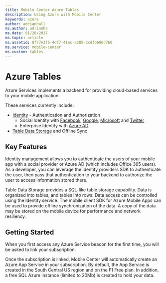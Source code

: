 ```yaml
---
title: Mobile Center Azure Tables
description: Using Azure with Mobile Center
keywords: azure
author: adrianhall
ms.author: adrianha
ms.date: 01/20/2017
ms.topic: article
ms.assetid: 8f77e3f5-4df7-41ec-a385-2cdfb696d760
ms.service: mobile-center
ms.custom: tables
---
```


# Azure Tables

Azure Services implements a backend for providing cloud-based services to your mobile application.

These services currently include:

* [Identity] - Authentication and Authorization
    * Social Identity with [Facebook], [Google], [Microsoft] and [Twitter]
    * Enterprise Identity with [Azure AD]
* [Table Data Storage] and Offline Sync

## Key Features

Identity management allows you to authenticate the users of your mobile app with a social provider or Azure AD (which includes Office 365 users).  As
a developer, you can leverage the identity providers SDK to authenticate the user, then pass that authentication to your backend to authorize the
user to access information stored there.

Table Data Storage provides a SQL-like table storage capability.  Data is organized into tables, and tables into rows.  Data access can be controlled
using the Identity service.   The mobile client SDK for Azure Mobile Apps can be used to provide offline synchronization of the data.  A copy of the
data may be stored on the mobile device for performance and network resiliency.

## Getting Started

When you first access any Azure Service beacon for the first time, you will be asked to link your subscription.

Once the subscription is linked, Mobile Center will automatically create an Azure App Service in your subscription.  By default, the App Service is
created in the South Central US region and on the F1 Free plan.  In addition, a free SQL Azure instance (limited to 20Mb) is created to hold your
data.

[Identity]: identity/index.md
[Facebook]: identity/facebook.md
[Google]: identity/google.md
[Microsoft]: identity/microsoft.md
[Twitter]: identity/twitter.md
[Azure AD]: identity/azuread.md
[Table Data Storage]: tables/index.md
